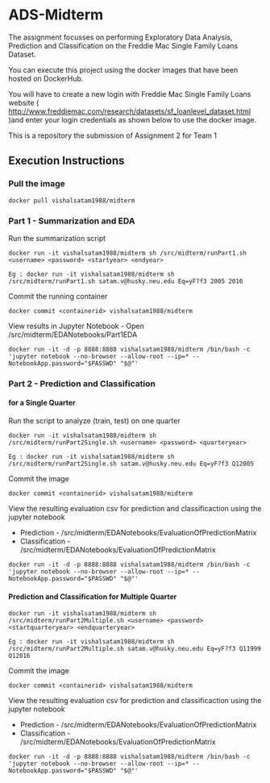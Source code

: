 # ADS-Midterm

The assignment focusses on performing Exploratory Data Analysis, Prediction and Classification on the Freddie Mac Single Family Loans Dataset.

You can execute this project using the docker images that have been hosted on DockerHub.

You will have to create a new login with Freddie Mac Single Family Loans website ( http://www.freddiemac.com/research/datasets/sf_loanlevel_dataset.html )and enter your login credentials as shown below to use the docker image.


This is a repository the submission of Assignment 2 for Team 1

## Execution Instructions

### Pull the image

```
docker pull vishalsatam1988/midterm
```

### Part 1 - Summarization and EDA

Run the summarization script
```
docker run -it vishalsatam1988/midterm sh /src/midterm/runPart1.sh <username> <password> <startyear> <endyear>
```
```
Eg : docker run -it vishalsatam1988/midterm sh /src/midterm/runPart1.sh satam.v@husky.neu.edu Eq=yF?f3 2005 2016
```

Commit the running container
```
docker commit <containerid> vishalsatam1988/midterm
```

View results in Jupyter Notebook - Open /src/midterm/EDANotebooks/Part1EDA
```
docker run -it -d -p 8888:8888 vishalsatam1988/midterm /bin/bash -c 'jupyter notebook --no-browser --allow-root --ip=* --NotebookApp.password="$PASSWD" "$@"'
```

### Part 2 - Prediction and Classification
####  for a Single Quarter

Run the script to analyze (train, test) on one quarter
```
docker run -it vishalsatam1988/midterm sh /src/midterm/runPart2Single.sh <username> <password> <quarteryear>
```
```
Eg : docker run -it vishalsatam1988/midterm sh /src/midterm/runPart2Single.sh satam.v@husky.neu.edu Eq=yF?f3 Q12005
```
Commit the image
```
docker commit <containerid> vishalsatam1988/midterm
```
View the resulting evaluation csv for prediction and classificaction using the jupyter notebook 
* Prediction - /src/midterm/EDANotebooks/EvaluationOfPredictionMatrix
* Classification - /src/midterm/EDANotebooks/EvaluationOfPredictionMatrix
```
docker run -it -d -p 8888:8888 vishalsatam1988/midterm /bin/bash -c 'jupyter notebook --no-browser --allow-root --ip=* --NotebookApp.password="$PASSWD" "$@"'
```

#### Prediction and Classification for Multiple Quarter

```
docker run -it vishalsatam1988/midterm sh /src/midterm/runPart2Multiple.sh <username> <password> <startquarteryear> <endquarteryear>
```
```
Eg : docker run -it vishalsatam1988/midterm sh /src/midterm/runPart2Multiple.sh satam.v@husky.neu.edu Eq=yF?f3 Q11999 Q12016
```

Commit the image
```
docker commit <containerid> vishalsatam1988/midterm
```

View the resulting evaluation csv for prediction and classificaction using the jupyter notebook 
* Prediction - /src/midterm/EDANotebooks/EvaluationOfPredictionMatrix
* Classification - /src/midterm/EDANotebooks/EvaluationOfPredictionMatrix
```
docker run -it -d -p 8888:8888 vishalsatam1988/midterm /bin/bash -c 'jupyter notebook --no-browser --allow-root --ip=* --NotebookApp.password="$PASSWD" "$@"'
```

